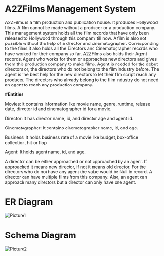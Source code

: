 #  A2ZFilms Management System
A2ZFilms is a film production and publication house. It produces Hollywood films. A film cannot be made without a producer or a production company. This management system holds all the film records that have only been released to Hollywood through this company till now. A film is also not possible without the help of a director and cinematographer.  Corresponding to the films it also holds all the Directors and Cinematographer records who have worked for their company so far. A2ZFilms also holds their Agent records. Agent who works for them or approaches new directors and gives them this production company to make films. Agent is needed for the debut directors or, the directors who do not belong to the film industry before. The agent is the best help for the new directors to let their film script reach any producer. The directors who already belong to the film industry do not need an agent to reach any production company.



#**Entities**


Movies: It contains information like movie name, genre, runtime, release date, director id and cinematographer id for a movie.

Director: It has director name, id, and director age and agent id. 

Cinematographer: It contains cinematographer name, id, and age.

Business: It holds business rate of a movie like budget, box-office collection, hit or flop.

Agent: It holds agent name, id, and age.




A director can be either approached or not approached by an agent. If approached it means new director, if not it means old director. For the directors who do not have any agent the value would be Null in record. A director can have multiple films from this company. Also, an agent can approach many directors but a director can only have one agent.




# ER Diagram


![Picture1](https://github.com/user-attachments/assets/f1f80b58-420c-4da4-b7e6-5f64ad200b46)





# Schema Diagram



![Picture2](https://github.com/user-attachments/assets/e89d30c3-dff8-45a8-80c9-97924650c402)
